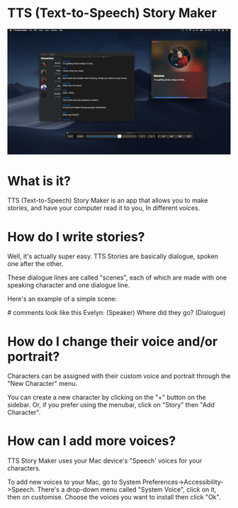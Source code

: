 # TTS (Text-to-Speech) Story Maker

![Screenshot](/Screenshots/photo.png)

# What is it?
TTS (Text-to-Speech) Story Maker is an app that allows you to make stories, and have your computer read it to you, In different voices.

# How do I write stories?
Well, it's actually super easy. TTS Stories are basically dialogue, spoken one after the other. 

These dialogue lines are called "scenes", each of which are made with one speaking character and one dialogue line. 

Here's an example of a simple scene:

\# comments look like this
Evelyn:               (Speaker)
Where did they go?    (Dialogue)

# How do I change their voice and/or portrait?
Characters can be assigned with their custom voice and portrait through the "New Character" menu. 

You can create a new character by clicking on the "+" button on the sidebar. Or, if you prefer using the menubar, click on "Story" then "Add Character".

# How can I add more voices?
TTS Story Maker uses your Mac device's "Speech' voices for your characters. 

To add new voices to your Mac, go to System Preferences->Accessibility->Speech. There's a drop-down menu called "System Voice", click on it, then on customise. Choose the voices you want to install then click "Ok".
